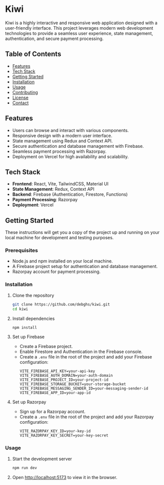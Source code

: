 # Kiwi

Kiwi is a highly interactive and responsive web application designed with a user-friendly interface. This project leverages modern web development technologies to provide a seamless user experience, state management, authentication, and secure payment processing.

## Table of Contents

- [Features](#features)
- [Tech Stack](#tech-stack)
- [Getting Started](#getting-started)
- [Installation](#installation)
- [Usage](#usage)
- [Contributing](#contributing)
- [License](#license)
- [Contact](#contact)

## Features

- Users can browse and interact with various components.
- Responsive design with a modern user interface.
- State management using Redux and Context API.
- Secure authentication and database management with Firebase.
- Seamless payment processing with Razorpay.
- Deployment on Vercel for high availability and scalability.

## Tech Stack

- **Frontend**: React, Vite, TailwindCSS, Material UI
- **State Management**: Redux, Context API
- **Backend**: Firebase (Authentication, Firestore, Functions)
- **Payment Processing**: Razorpay
- **Deployment**: Vercel

## Getting Started

These instructions will get you a copy of the project up and running on your local machine for development and testing purposes.

### Prerequisites

- Node.js and npm installed on your local machine.
- A Firebase project setup for authentication and database management.
- Razorpay account for payment processing.

### Installation

1. Clone the repository
    ```sh
    git clone https://github.com/debghs/kiwi.git
    cd kiwi
    ```

2. Install dependencies
    ```sh
    npm install
    ```

3. Set up Firebase
    - Create a Firebase project.
    - Enable Firestore and Authentication in the Firebase console.
    - Create a `.env` file in the root of the project and add your Firebase configuration:
        ```plaintext
        VITE_FIREBASE_API_KEY=your-api-key
        VITE_FIREBASE_AUTH_DOMAIN=your-auth-domain
        VITE_FIREBASE_PROJECT_ID=your-project-id
        VITE_FIREBASE_STORAGE_BUCKET=your-storage-bucket
        VITE_FIREBASE_MESSAGING_SENDER_ID=your-messaging-sender-id
        VITE_FIREBASE_APP_ID=your-app-id
        ```

4. Set up Razorpay
    - Sign up for a Razorpay account.
    - Create a `.env` file in the root of the project and add your Razorpay configuration:
        ```plaintext
        VITE_RAZORPAY_KEY_ID=your-key-id
        VITE_RAZORPAY_KEY_SECRET=your-key-secret
        ```

### Usage

1. Start the development server
    ```sh
    npm run dev
    ```

2. Open [http://localhost:5173](http://localhost:5173) to view it in the browser.
